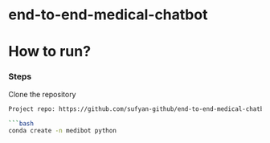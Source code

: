 # end-to-end-medical-chatbot

# How to run?
### Steps

Clone the repository

```bash
Project repo: https://github.com/sufyan-github/end-to-end-medical-chatbot.git

```bash
conda create -n medibot python